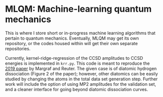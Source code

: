 # MLQM: Machine-learning quantum mechanics

This is where I store short or in-progress machine learning algorithms that pertain to quantum mechanics. Eventually, MLQM may get its own repository, or the codes housed within will get their own separate repositories. 

Currently, kernel-ridge-regression of the CCSD amplitudes to CCSD energies is implemented in `krr.py`. This code is meant to reproduce the [2019 paper](http://dx.doi.org/10.1021/acs.jpca.8b04455) by Margraf and Reuter. The given case is of diatomic hydrogen dissociation (Figure 2 of the paper); however, other diatomics can be easily studied by changing the atoms in the total data set generation step. Further work will include the option of using MP2 amplitudes for the validation set, and a cleaner interface for going beyond diatomic dissociation curves. 
